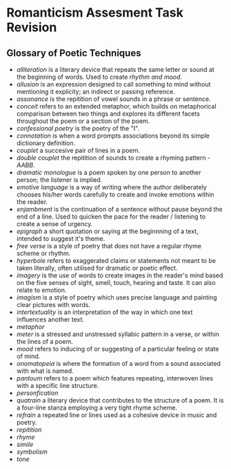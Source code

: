 # Romanticism Assesment Task Revision
## Glossary of Poetic Techniques
- *alliteration* is a literary device that repeats the same letter or sound at the beginning of words. Used to create *rhythm and mood*.
- *allusion* is an expression designed to call something to mind without mentioning it explicity; an indirect or passing reference.
- *assonance* is the repitition of vowel sounds in a phrase or sentence.
- *conceit* refers to an extended metaphor, which builds on metaphorical comparison between two things and explores its different facets throughout the poem or a section of the poem.
- *confessional poetry* is the poetry of the "I".
- *connotation* is when a word prompts associations beyond its simple dictionary definition.
- *couplet* a succesive pair of lines in a poem.
- *double couplet* the repitition of sounds to create a rhyming pattern - *AABB*.
- *dramatic monologue* is a poem spoken by one person to another person; the listener is implied.
- *emotive language* is a way of writing where the author deliberately chooses his/her words carefully to create and invoke emotions within the reader.
- *enjambment* is the continuation of a sentence without pause beyond the end of a line. Used to quicken the pace for the reader / listening to create a sense of urgency.
- *epigraph* a short quotation or saying at the beginnning of a text, intended to suggest it's theme.
- *free verse* is a style of poetry that does not have a regular rhyme scheme or rhythm.
- *hyperbole* refers to exaggerated claims or statements not meant to be taken literally, often utilised for dramatic or poetic effect.
- *imagery* is the use of words to create images in the reader's mind based on the five senses of sight, smell, touch, hearing and taste. It can also relate to emotion.
- *imagism* is a style of poetry which uses precise language and painting clear pictures with words.
- *intertextuality* is an interpretation of the way in which one text influences another text.
- *metaphor*
- *meter* is a stressed and unstressed syllabic pattern in a verse, or within the lines of a poem.
- *mood* refers to inducing of or suggesting of a particular feeling or state of mind.
- *onomatopeia*  is where the formation of a word from a sound associated with what is named.
- *pantoum* refers to a poem which features repeating, interwoven lines with a specific line structure.
- *personfication*
- *quatrain* a literary device that contributes to the structure of a poem. It is a four-line stanza employing a very tight rhyme scheme.
- *refrain* a repeated line or lines used as a cohesive device in music and poetry. 
- *repitition*
- *rhyme*
- *simile*
- *symbolism*
- *tone* 